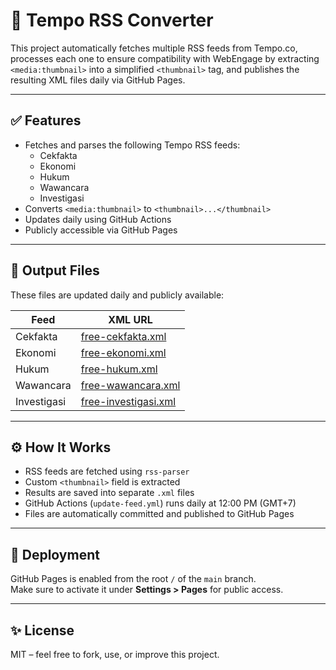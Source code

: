 # 📰 Tempo RSS Converter

This project automatically fetches multiple RSS feeds from Tempo.co, processes each one to ensure compatibility with WebEngage by extracting `<media:thumbnail>` into a simplified `<thumbnail>` tag, and publishes the resulting XML files daily via GitHub Pages.

---

## ✅ Features

- Fetches and parses the following Tempo RSS feeds:
  - Cekfakta
  - Ekonomi
  - Hukum
  - Wawancara
  - Investigasi
- Converts `<media:thumbnail>` to `<thumbnail>...</thumbnail>`
- Updates daily using GitHub Actions
- Publicly accessible via GitHub Pages

---

## 📁 Output Files

These files are updated daily and publicly available:

| Feed         | XML URL |
|--------------|---------|
| Cekfakta     | [free-cekfakta.xml](https://adlandwijaka.github.io/tempo-rss/free-cekfakta.xml) |
| Ekonomi      | [free-ekonomi.xml](https://adlandwijaka.github.io/tempo-rss/free-ekonomi.xml) |
| Hukum        | [free-hukum.xml](https://adlandwijaka.github.io/tempo-rss/free-hukum.xml) |
| Wawancara    | [free-wawancara.xml](https://adlandwijaka.github.io/tempo-rss/free-wawancara.xml) |
| Investigasi  | [free-investigasi.xml](https://adlandwijaka.github.io/tempo-rss/free-investigasi.xml) |

---

## ⚙️ How It Works

- RSS feeds are fetched using `rss-parser`
- Custom `<thumbnail>` field is extracted
- Results are saved into separate `.xml` files
- GitHub Actions (`update-feed.yml`) runs daily at 12:00 PM (GMT+7)
- Files are automatically committed and published to GitHub Pages

---

## 🚀 Deployment

GitHub Pages is enabled from the root `/` of the `main` branch.  
Make sure to activate it under **Settings > Pages** for public access.

---

## ✨ License

MIT – feel free to fork, use, or improve this project.
